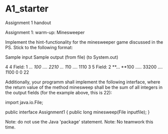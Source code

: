 # A1_starter
Assignment 1 handout

Assignment 1: warm-up: Minesweeper

Implement the hint-functionality for the minesweeper game discussed in the PS.
Stick to the following format:

Sample input    Sample output
(from file)     (to System.out)

4 4             Field: 1
*...            *100
....            2210
.*..            1*10 
.... 	        1110
3 5             Field: 2
**...           **100
.....           33200
.*...           1*100 
0 0             22


Additionally, your programm shall implement the following interface, where the return value of the method minesweep shall be the sum of all integers in the output fields (for the example above, this is 22):

import java.io.File;

public interface Assignment1 {
	public long minesweep(File inputfile);
}


Note: do not use the Java 'package' statement.
Note: No teamwork this time.